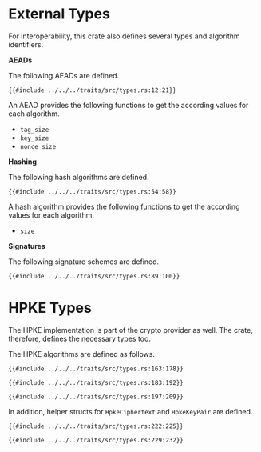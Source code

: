 
# External Types

For interoperability, this crate also defines several types and algorithm
identifiers.

**AEADs**

The following AEADs are defined.

```rust,no_run,noplayground
{{#include ../../../traits/src/types.rs:12:21}}
```

An AEAD provides the following functions to get the according values for each
algorithm.

- `tag_size`
- `key_size`
- `nonce_size`

**Hashing**

The following hash algorithms are defined.

```rust,no_run,noplayground
{{#include ../../../traits/src/types.rs:54:58}}
```

A hash algorithm provides the following functions to get the according values for each
algorithm.

- `size`

**Signatures**

The following signature schemes are defined.

```rust,no_run,noplayground
{{#include ../../../traits/src/types.rs:89:100}}
```

# HPKE Types

The HPKE implementation is part of the crypto provider as well.
The crate, therefore, defines the necessary types too.

The HPKE algorithms are defined as follows.

```rust,no_run,noplayground
{{#include ../../../traits/src/types.rs:163:178}}
```

```rust,no_run,noplayground
{{#include ../../../traits/src/types.rs:183:192}}
```

```rust,no_run,noplayground
{{#include ../../../traits/src/types.rs:197:209}}
```

In addition, helper structs for `HpkeCiphertext` and `HpkeKeyPair` are defined.

```rust,no_run,noplayground
{{#include ../../../traits/src/types.rs:222:225}}
```

```rust,no_run,noplayground
{{#include ../../../traits/src/types.rs:229:232}}
```
